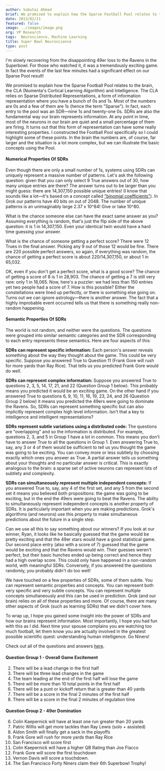```yaml
---
author: Subutai Ahmad
brief: We promised to explain how the Sparse Football Pool relates to the brain, the CLA (Numenta's Cortical Learning Algorithm) and Intelligence.  The CLA relies on
date: 2013/02/11
featured: false
image: ../images/image.png
org: VP Research
tags:  Neuroscience, Machine Learning
title: Super Bowl Neuroscience
type: post
---
```


I'm slowly recovering from the disappointing 49er loss to the Ravens in the
Superbowl. For those who watched it, it was a tremendously exciting game. In
fact the events of the last few minutes had a significant effect on our Sparse
Pool result!

We promised to explain how the Sparse Football Pool relates to the brain, the
CLA (Numenta's Cortical Learning Algorithm) and Intelligence.  The CLA relies on
Sparse Distributed Representations, a form of information representation where
you have a bunch of 0s and 1s.  Most of the numbers are 0s and a few of them
are 1s (hence the term "Sparse").  In fact, each entry to the pool was an
SDR&#8212;nine 1s and twenty-one 0s. SDRs are also the fundamental way our
brain represents information. At any point in time, most of the neurons in our
brain are quiet and a small percentage of them are firing. It turns out that
this form of representation can have some really interesting properties.
I constructed the Football Pool specifically so I could highlight some of
these points. In the brain the numbers are, of course, far larger and the
situation is a lot more complex, but we can illustrate the basic concepts
using the Pool.

#### Numerical Properties Of SDRs

Even though there are only a small number of 1s, systems using SDRs can uniquely
represent a massive number of patterns.  Let's ask the following question: given
that you can only select 9 True answers out of 30, how many unique entries are
there?  The answer turns out to be larger than you might guess: there are
14,307,150 possible unique entries! (I know that sounds like a lot&#8212;it's
based on a concept called
["binomial coefficients"](http://en.wikipedia.org/wiki/Binomial_coefficients#Computing_the_value_of_binomial_coefficients)).
In Grok our patterns have 40 bits on out of 2048.  The number of unique patterns
is an unimaginably large 2.37 x 10^84! Give or take 10^80.

What is the chance someone else can have the exact same answer as you? Assuming
everything is random, that's just the flip side of the above question: it is 1
in 14,307,150. Even your identical twin would have a hard time guessing your
answer.

What is the chance of someone getting a perfect score?  There were 12 Trues in
the final answer. Picking any 9 out of those 12 would be fine. There are 220
possible perfect answers, so again, if everything was random, the chance of
getting a perfect score is about 220/14,307,150, or about 1 in 65,032.

OK, even if you don't get a perfect score, what is a good score?  The chance of
getting a score of 8 is 1 in 28,903. The chance of getting a 7 is still very
rare: only 1 in 18,065.    Now, here's a puzzler: we had less than 150 entries
yet two people had a score of 7. How is this possible? Either the constellations
were lined up perfectly, or there is something else going on. Turns out we can
ignore astrology&#8212;there is another answer. The fact that a highly
improbable event occurred tells us that there is something really non-random
happening.

#### Semantic Properties Of SDRs

The world is not random, and neither were the questions. The questions were
grouped into similar semantic categories and the SDR corresponding to each entry
represents these semantics.  Here are four aspects of this:

**SDRs can represent specific information:**  Each person's answer reveals
something about the way they thought about the game.  This could be very
specific. Suppose you answered True to Question 11 (Frank Gore will rush for
more yards than Ray Rice). That tells us you predicted Frank Gore would do well.

**SDRs can represent complex information:**  Suppose you answered True to
questions 2, 3, 5, 14, 17, 21, and 22 (Question Group 1 below). This probably
means you predicted it would be an exciting game.   On the other hand if you
answered True to questions 6, 9, 10, 11, 16, 19, 23, 24, and 26 (Question Group
2 below) it means you predicted the 49ers were going to dominate the Ravens.
So, SDRs can represent something specific but can also implicitly represent
complex high level information. Isn't that a key to intelligence and intelligent
representations?

**SDRs represent subtle variations using a distributed code:**  The questions
are "overlapping" and so the information is distributed. For example, questions
2, 3, and 5 in Group 1 have a lot in common. This means you don't have to answer
True to all the questions in Group 1. Even answering True to, say, any 3 or 4 of
them would be sufficient to tell us you thought the game was going to be
exciting. You can convey more or less subtlety by choosing exactly which ones
you answer as True.  A partial answer tells us something about your thoughts and
no particular answer is critical. This is exactly analogous to the brain: a
sparse set of active neurons can represent lots of subtlety and complexity.

**SDRs can simultaneously represent multiple independent concepts:**  If you
answered True to, say, any 4 of the first set, and any 5 from the second set it
means you believed both propositions: the game was going to be exciting, but in
the end the 49ers were going to beat the Ravens. The ability to simultaneously
represent independent concepts is another property of SDRs.  It is particularly
important when you are making predictions. Grok's algorithms (and neurons) use
this property to make simultaneous predictions about the future in a single
step.

Can we use all this to say something about our winners? If you look at our
winner, Ryan, it looks like he basically guessed that the game would be pretty
exciting and that the 49er stars would have a good statistical game. Our second
place entry (also with a score of 7) guessed that the game would be exciting and
that the Ravens would win. Their guesses weren't perfect, but their basic
hunches ended up being correct and hence they had a high overlap score.  This
could only have happened in a non-random world, with meaningful SDRs.
Conversely, if you answered the questions randomly, you probably didn't do too
well!

We have touched on a few properties of SDRs, some of them subtle. You can
represent semantic properties and concepts.  You can represent both very
specific and very subtle concepts.  You can represent multiple concepts
simultaneously and this can be used in prediction. Grok (and our brain) relies
on all of these properties and more.   Of course, there are many other aspects
of Grok (such as learning SDRs) that we didn't cover here.

To wrap up, I hope you gained some insight into the power of SDRs and how our
brains represent information. Most importantly, I hope you had fun with this as
I did. Next time your spouse complains you are watching too much football, let
them know you are actually involved in the greatest possible scientific quest:
understanding human intelligence. Go Niners!

Check out all of the questions and answers
[here](/legal/results/sparse-football-pool-i-2013.html).

#### Question Group 1 - Overall Game Excitement

2. There will be a lead change in the first half
3. There will be three lead changes in the game
5. The team leading at the end of the first half will lose the game
14. There will be more than 10 total points in the first half
17. There will be a punt or kickoff return that is greater than 40 yards
21. There will be a score in the final 2 minutes of the first half
22. There will be a score in the final 2 minutes of regulation time


#### Question Group 2 - 49er Domination

6. Colin Kaepernick will have at least one run greater than 20 yards
9. Patric Willis will get more tackles than Ray Lewis (solo + assisted)
10. Aldon Smith will finally get a sack in the playoffs
11. Frank Gore will rush for more yards than Ray Rice
16. San Francisco will score first
19. Colin Kaepernick will have a higher QB Rating than Joe Flacco
23. Frank Gore will score the first touchdown
24. Vernon Davis will score a touchdown.
26. The San Francisco Forty Niners claim their 6th Superbowl Trophy!
